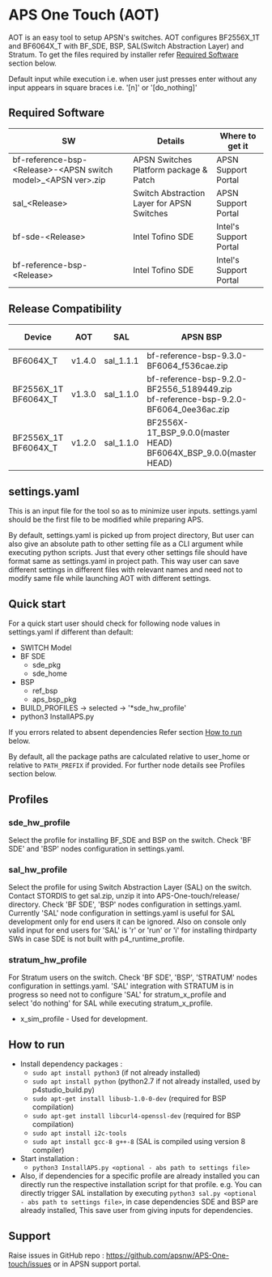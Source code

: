 # APS One Touch (AOT)

AOT is an easy tool to setup APSN's switches. AOT configures BF2556X_1T and BF6064X_T with BF_SDE, BSP, SAL(Switch Abstraction Layer) and Stratum.
To get the files required by installer refer [Required Software](#required-software) section below.

Default input while execution i.e. when user just presses enter without any input appears in square braces i.e. '[n]' or '[do_nothing]'

## Required Software
|SW|Details|Where to get it|
|---|---|---|
|bf-reference-bsp-&lt;Release>-&lt;APSN switch model>_&lt;APSN ver>.zip|APSN Switches Platform package & Patch|APSN Support Portal|
|sal_&lt;Release>|Switch Abstraction Layer for APSN Switches|APSN Support Portal|
|bf-sde-&lt;Release>|Intel Tofino SDE|Intel's Support Portal|
|bf-reference-bsp-&lt;Release>|Intel Tofino SDE|Intel's Support Portal|
 

## Release Compatibility 
|Device|AOT|SAL|APSN BSP|SDE|OS (Recommended)|Kernel|
|---|---|---|---|---|---|---|
|BF6064X_T|v1.4.0|sal_1.1.1|bf-reference-bsp-9.3.0-BF6064_f536cae.zip|BF_SDE_9.3|Ubuntu Server 18.04.4 LTS|5.4.x
|BF2556X_1T<br>BF6064X_T|v1.3.0|sal_1.1.0|bf-reference-bsp-9.2.0-BF2556_5189449.zip<br>bf-reference-bsp-9.2.0-BF6064_0ee36ac.zip|BF_SDE_9.2|Ubuntu Server 18.04.4 LTS|4.15.x
|BF2556X_1T<br>BF6064X_T|v1.2.0|sal_1.1.0|BF2556X-1T_BSP_9.0.0(master HEAD)<br>BF6064X_BSP_9.0.0(master HEAD)|BF_SDE_9.1<br>BF_SDE_9.2|Ubuntu Server 18.04.4 LTS|4.15.x



## settings.yaml

This is an input file for the tool so as to minimize user inputs. settings.yaml should be the first file to be modified while preparing APS.

By default, settings.yaml is picked up from project directory, But user can also give an absolute path to other setting file as a CLI argument while executing python scripts. 
Just that every other settings file should have format same as settings.yaml in project path.
This way user can save different settings in different files with relevant names and need not to modify same file while launching AOT with different settings.


## Quick start
For a quick start user should check for following node values in settings.yaml if different than default:
- SWITCH Model
- BF SDE
  - sde_pkg 
  - sde_home
- BSP 
  - ref_bsp
  - aps_bsp_pkg 
- BUILD_PROFILES -> selected -> '*sde_hw_profile'
- python3 InstallAPS.py

If you errors related to absent dependencies Refer section [How to run](#how-to-run) below.

By default, all the package paths are calculated relative to user_home or relative to `PATH_PREFIX` if provided.
For further node details see Profiles section below.

## Profiles

### sde_hw_profile
   Select the profile for installing BF_SDE and BSP on the switch. Check 'BF SDE' and 'BSP' nodes configuration in settings.yaml.
   
### sal_hw_profile
   Select the profile for using Switch Abstraction Layer (SAL) on the switch.
   Contact STORDIS to get sal.zip, unzip it into APS-One-touch/release/ directory.
   Check 'BF SDE', 'BSP' nodes configuration in settings.yaml.
   Currently 'SAL' node configuration in settings.yaml is useful for SAL development only for end users it can be ignored. Also on console only valid input for end users for 'SAL' is 'r' or 'run' or 'i' for installing thirdparty SWs in case SDE is not built with p4_runtime_profile.
   
### stratum_hw_profile
   For Stratum users on the switch.
   Check 'BF SDE', 'BSP', 'STRATUM' nodes configuration in settings.yaml. 'SAL' integration with STRATUM is in progress so need not to configure 'SAL' for stratum_x_profile and  
   select 'do nothing' for SAL while executing stratum_x_profile. 
   - x_sim_profile - Used for development.

## How to run

- Install dependency packages :
  - `sudo apt install python3` (if not already installed)
  - `sudo apt install python` (python2.7 if not already installed, used by p4studio_build.py)
  - `sudo apt-get install libusb-1.0-0-dev` (required for BSP compilation)
  - `sudo apt-get install libcurl4-openssl-dev` (required for BSP compilation)
  - `sudo apt install i2c-tools`
  - `sudo apt install gcc-8 g++-8` (SAL is compiled using version 8 compiler)
- Start installation :
  - `python3 InstallAPS.py <optional - abs path to settings file>`
- Also, if dependencies for a specific profile are already installed you can directly run the
 respective installation script for that profile.
 e.g. You can directly trigger SAL installation by executing `python3 sal.py <optional - abs path to settings file>`, in case dependencies SDE and BSP are already installed, This save user from giving inputs for dependencies.


## Support
Raise issues in GitHub repo : <https://github.com/apsnw/APS-One-touch/issues> or in APSN support portal.

